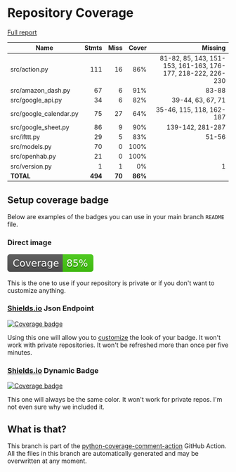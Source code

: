 # Repository Coverage

[Full report](https://htmlpreview.github.io/?https://github.com/andgineer/docker-amazon-dash-button-hack/blob/python-coverage-comment-action-data/htmlcov/index.html)

| Name                    |    Stmts |     Miss |   Cover |   Missing |
|------------------------ | -------: | -------: | ------: | --------: |
| src/action.py           |      111 |       16 |     86% |81-82, 85, 143, 151-153, 161-163, 176-177, 218-222, 226-230 |
| src/amazon\_dash.py     |       67 |        6 |     91% |     83-88 |
| src/google\_api.py      |       34 |        6 |     82% |39-44, 63, 67, 71 |
| src/google\_calendar.py |       75 |       27 |     64% |35-46, 115, 118, 162-187 |
| src/google\_sheet.py    |       86 |        9 |     90% |139-142, 281-287 |
| src/ifttt.py            |       29 |        5 |     83% |     51-56 |
| src/models.py           |       70 |        0 |    100% |           |
| src/openhab.py          |       21 |        0 |    100% |           |
| src/version.py          |        1 |        1 |      0% |         1 |
|               **TOTAL** |  **494** |   **70** | **86%** |           |


## Setup coverage badge

Below are examples of the badges you can use in your main branch `README` file.

### Direct image

[![Coverage badge](https://raw.githubusercontent.com/andgineer/docker-amazon-dash-button-hack/python-coverage-comment-action-data/badge.svg)](https://htmlpreview.github.io/?https://github.com/andgineer/docker-amazon-dash-button-hack/blob/python-coverage-comment-action-data/htmlcov/index.html)

This is the one to use if your repository is private or if you don't want to customize anything.

### [Shields.io](https://shields.io) Json Endpoint

[![Coverage badge](https://img.shields.io/endpoint?url=https://raw.githubusercontent.com/andgineer/docker-amazon-dash-button-hack/python-coverage-comment-action-data/endpoint.json)](https://htmlpreview.github.io/?https://github.com/andgineer/docker-amazon-dash-button-hack/blob/python-coverage-comment-action-data/htmlcov/index.html)

Using this one will allow you to [customize](https://shields.io/endpoint) the look of your badge.
It won't work with private repositories. It won't be refreshed more than once per five minutes.

### [Shields.io](https://shields.io) Dynamic Badge

[![Coverage badge](https://img.shields.io/badge/dynamic/json?color=brightgreen&label=coverage&query=%24.message&url=https%3A%2F%2Fraw.githubusercontent.com%2Fandgineer%2Fdocker-amazon-dash-button-hack%2Fpython-coverage-comment-action-data%2Fendpoint.json)](https://htmlpreview.github.io/?https://github.com/andgineer/docker-amazon-dash-button-hack/blob/python-coverage-comment-action-data/htmlcov/index.html)

This one will always be the same color. It won't work for private repos. I'm not even sure why we included it.

## What is that?

This branch is part of the
[python-coverage-comment-action](https://github.com/marketplace/actions/python-coverage-comment)
GitHub Action. All the files in this branch are automatically generated and may be
overwritten at any moment.